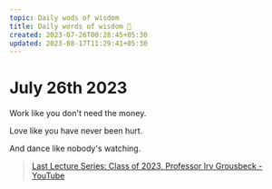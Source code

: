 ```yaml
---
topic: Daily wods of wisdom
title: Daily words of wisdom 🧙
created: 2023-07-26T00:28:45+05:30
updated: 2023-08-17T11:29:41+05:30
---
```


# July 26th 2023

Work like you don't need the money.

Love like you have never been hurt.

And dance like nobody's watching.

> [Last Lecture Series: Class of 2023, Professor Irv Grousbeck - YouTube](https://youtu.be/XoUfV1mgwk0?t=194)

